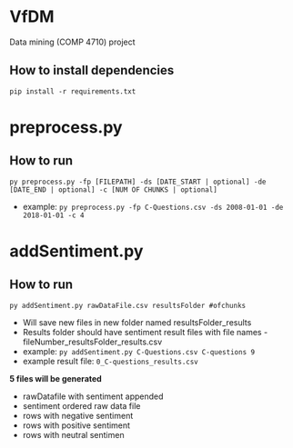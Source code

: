 # VfDM
Data mining (COMP 4710) project

## How to install dependencies

`pip install -r requirements.txt`
# preprocess.py
## How to run

`py preprocess.py -fp [FILEPATH] -ds [DATE_START | optional] -de [DATE_END | optional] -c [NUM OF CHUNKS | optional]`

- example: `py preprocess.py -fp C-Questions.csv -ds 2008-01-01 -de 2018-01-01 -c 4` 

# addSentiment.py
## How to run

`py addSentiment.py rawDataFile.csv resultsFolder #ofchunks`
- Will save new files in new folder named resultsFolder_results
- Results folder should have sentiment result files with file names - fileNumber_resultsFolder_results.csv
- example: `py addSentiment.py C-Questions.csv C-questions 9` 
- example result file: `0_C-questions_results.csv`


**5 files will be generated**
- rawDatafile with sentiment appended
- sentiment ordered raw data file
- rows with negative sentiment
- rows with positive sentiment
- rows with neutral sentimen
